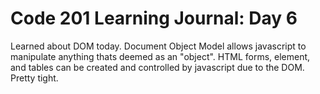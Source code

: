 <h1>Code 201 Learning Journal: Day 6</h1>
<p>Learned about DOM today. Document Object Model allows javascript to manipulate anything thats deemed as an "object". HTML forms, element, and tables can be created and controlled by javascript due to the DOM. Pretty tight.</p>

